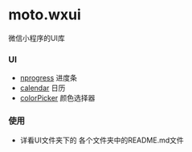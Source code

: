 # moto.wxui
微信小程序的UI库


### UI

- [nprogress](./UI/nprogress) 进度条
- [calendar](./UI/calendar) 日历
- [colorPicker](./UI/colorPicker) 颜色选择器

### 使用
- 详看UI文件夹下的 各个文件夹中的README.md文件
